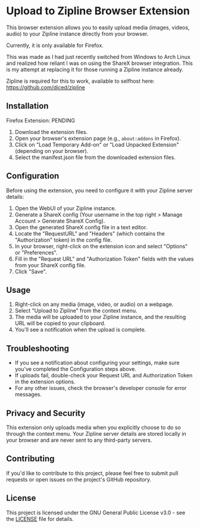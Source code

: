 # Upload to Zipline Browser Extension

This browser extension allows you to easily upload media (images, videos, audio) to your Zipline instance directly from your browser.

Currently, it is only available for Firefox. 

This was made as I had just recently switched from Windows to Arch Linux and realized how reliant I was on using the ShareX browser integration. This is my attempt at replacing it for those running a Zipline instance already.

Zipline is required for this to work, available to selfhost here: https://github.com/diced/zipline

## Installation

Firefox Extension: PENDING

1. Download the extension files.
2. Open your browser's extension page (e.g., `about:addons` in Firefox).
3. Click on "Load Temporary Add-on" or "Load Unpacked Extension" (depending on your browser).
4. Select the manifest.json file from the downloaded extension files.

## Configuration

Before using the extension, you need to configure it with your Zipline server details:

1. Open the WebUI of your Zipline instance.
2. Generate a ShareX config (Your username in the top right > Manage Account > Generate ShareX Config).
3. Open the generated ShareX config file in a text editor.
4. Locate the "RequestURL" and "Headers" (which contains the "Authorization" token) in the config file.
5. In your browser, right-click on the extension icon and select "Options" or "Preferences".
6. Fill in the "Request URL" and "Authorization Token" fields with the values from your ShareX config file.
7. Click "Save".

## Usage

1. Right-click on any media (image, video, or audio) on a webpage.
2. Select "Upload to Zipline" from the context menu.
3. The media will be uploaded to your Zipline instance, and the resulting URL will be copied to your clipboard.
4. You'll see a notification when the upload is complete.

## Troubleshooting

- If you see a notification about configuring your settings, make sure you've completed the Configuration steps above.
- If uploads fail, double-check your Request URL and Authorization Token in the extension options.
- For any other issues, check the browser's developer console for error messages.

## Privacy and Security

This extension only uploads media when you explicitly choose to do so through the context menu. Your Zipline server details are stored locally in your browser and are never sent to any third-party servers.

## Contributing

If you'd like to contribute to this project, please feel free to submit pull requests or open issues on the project's GitHub repository.

## License

This project is licensed under the GNU General Public License v3.0 - see the [LICENSE](LICENSE) file for details.